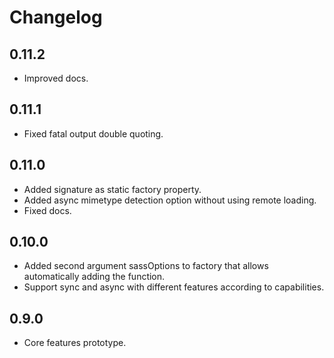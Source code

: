 # Changelog

## 0.11.2
 - Improved docs.

## 0.11.1
 - Fixed fatal output double quoting.

## 0.11.0
 - Added signature as static factory property.
 - Added async mimetype detection option without using remote loading.
 - Fixed docs.

## 0.10.0
 - Added second argument sassOptions to factory that allows automatically adding the function.
 - Support sync and async with different features according to capabilities.

## 0.9.0
 - Core features prototype.
